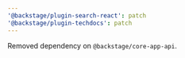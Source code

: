 ```yaml
---
'@backstage/plugin-search-react': patch
'@backstage/plugin-techdocs': patch
---
```


Removed dependency on `@backstage/core-app-api`.
